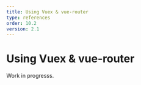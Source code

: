 ```yaml
---
title: Using Vuex & vue-router   
type: references
order: 10.2
version: 2.1
---
```


# Using Vuex & vue-router

Work in progresss.